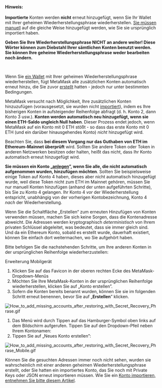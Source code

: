 
#### Hinweis:


**Importierte** Konten werden **nicht** erneut hinzugefügt, wenn Sie Ihr Wallet mit Ihrer geheimen Wiederherstellungsphrase wiederherstellen. [Sie müssen manuell](https://support.metamask.io/hc/en-us/articles/360015489331) auf die gleiche Weise hinzugefügt werden, wie Sie sie ursprünglich importiert haben.



**Geben Sie Ihre Wiederherstellungsphrase NICHT an andere weiter! Diese Wörter können zum Diebstahl Ihrer sämtlichen Konten benutzt werden. Sie können Ihre geheime Wiederherstellungsphrase weder bearbeiten noch ändern.**


 


Wenn Sie [ein Wallet](https://support.metamask.io/hc/en-us/articles/360015289612-How-to-restore-your-MetaMask-account-from-Seed-Phrase-Secret-Recovery-Phrase) mit Ihrer geheimen Wiederherstellungsphrase wiederherstellen, fügt MetaMask alle zusätzlichen Konten automatisch erneut hinzu, die Sie zuvor [erstellt](https://support.metamask.io/hc/en-us/articles/360015289452) hatten - jedoch nur unter bestimmten Bedingungen.


MetaMask versucht nach Möglichkeit, Ihre zusätzlichen Konten hinzuzufügen (vorausgesetzt, sie wurden nicht [importiert](https://support.metamask.io/hc/en-us/articles/360015289932)), indem es Ihre bisherigen Konten in aufsteigender Reihenfolge abfragt (d. h. Konto 2, dann Konto 3 usw.). **Konten werden automatisch neu hinzugefügt, wenn sie einen ETH-Saldo ungleich Null haben**. Dieser Prozess endet jedoch, wenn MetaMask auf ein Konto mit 0 ETH stößt - so dass das erste Konto mit 0 ETH (und ein darüber hinausgehendes Konto) *nicht* hinzugefügt wird.


Beachten Sie, dass **bei diesem Vorgang nur das Guthaben von ETH im Ethereum-Mainnet überprüft** wird. Sollten Sie andere Token oder Token in anderen Netzwerken besitzen oder halten, heißt das nicht, dass Ihr Konto automatisch erneut hinzugefügt wird.


**Sie müssen ein Konto „[anlegen](https://support.metamask.io/hc/en-us/articles/360015289452)”, wenn Sie alle, die nicht automatisch aufgenommen wurden, hinzufügen möchten**. Sollten Sie beispielsweise einige Token auf Konto 4 haben, dieses aber nicht automatisch hinzugefügt wurde, weil diese Token nicht zum ETH im Mainnet gehören, müssen Sie nur manuell Konten hinzufügen (anhand der unten aufgeführten Schritte), bis Sie zu Konto 4 gelangen. Ihr Konto 4 *vor* der Wiederherstellung entspricht, unabhängig von der vorherigen Kontobezeichnung, Konto 4 *nach* der Wiederherstellung.


Wenn Sie die Schaltfläche „Erstellen“ zum erneuten Hinzufügen von Konten verwenden müssen, machen Sie sich keine Sorgen, dass die Kontenadresse abweicht. Die Adressen werden kryptographisch *deterministisch* von Ihrem privaten Schlüssel abgeleitet, was bedeutet, dass sie immer gleich sind. Und da ein Ethereum Konto, sobald es erstellt wurde, dauerhaft existiert, können Sie einfach dort weitermachen, wo Sie aufgehört haben.


Bitte befolgen Sie die nachstehenden Schritte, um Ihre anderen Konten in der ursprünglichen Reihenfolge wiederherzustellen:




Erweiterung Mobilgerät


1. Klicken Sie auf das Favicon in der oberen rechten Ecke des MetaMask-Dropdown-Menüs
2. Möchten Sie Ihre MetaMask-Konten in der ursprünglichen Reihenfolge wiederherstellen, klicken Sie auf „Konto erstellen”.
3. Sofern die Konten bereits benannt wurden, können Sie sie im folgenden Schritt erneut benennen, bevor Sie auf „**Erstellen**” klicken.


![How_to_add_missing_accounts_after_restoring_with_Secret_Recovery_Phrase.gif](https://support.metamask.io/hc/article_attachments/9026739981083/How_to_add_missing_accounts_after_restoring_with_Secret_Recovery_Phrase.gif)




1. Das Menü wird durch Tippen auf das Hamburger-Symbol oben links auf dem Bildschirm aufgerufen. Tippen Sie auf den Dropdown-Pfeil neben Ihrem Kontonamen:
2. Tippen Sie auf „Neues Konto erstellen”:


![How_to_add_missing_accounts_after_restoring_with_Secret_Recovery_Phrase_Mobile.gif](https://support.metamask.io/hc/article_attachments/9027058464027/How_to_add_missing_accounts_after_restoring_with_Secret_Recovery_Phrase_Mobile.gif)




Können Sie die gesuchten Adressen immer noch nicht sehen, wurden sie wahrscheinlich mit einer anderen geheimen Wiederherstellungsphrase erstellt, oder Sie hatten ein importiertes Konto, das Sie noch mit Private Keys oder JSON erneut importieren müssen. Wie Sie ein [Konto importieren, entnehmen Sie bitte diesem Artikel](https://support.metamask.io/hc/en-us/articles/360015489331-Importing-an-Account).

